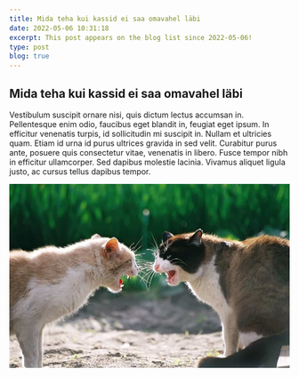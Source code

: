 ```yaml
---
title: Mida teha kui kassid ei saa omavahel läbi
date: 2022-05-06 10:31:18
excerpt: This post appears on the blog list since 2022-05-06!
type: post
blog: true
---
```


## Mida teha kui kassid ei saa omavahel läbi

Vestibulum suscipit ornare nisi, quis dictum lectus accumsan in. Pellentesque enim odio, faucibus eget blandit in, feugiat eget ipsum. In efficitur venenatis turpis, id sollicitudin mi suscipit in. Nullam et ultricies quam. Etiam id urna id purus ultrices gravida in sed velit. Curabitur purus ante, posuere quis consectetur vitae, venenatis in libero. Fusce tempor nibh in efficitur ullamcorper. Sed dapibus molestie lacinia. Vivamus aliquet ligula justo, ac cursus tellus dapibus tempor.

<img src="/assets/img/fight.jpg" class="db" alt="Photo of a cat.">

